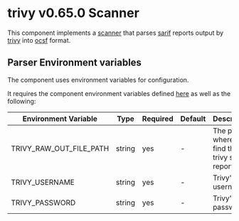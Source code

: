 # trivy v0.65.0 Scanner

This component implements a [scanner](https://github.com/smithy-security/smithy/blob/main/sdk/component/component.go)
that parses [sarif](https://sarifweb.azurewebsites.net/) reports output
by [trivy](https://github.com/aquasec/trivy) into [ocsf](https://github.com/ocsf) format.

## Parser Environment variables

The component uses environment variables for configuration.

It requires the component
environment variables defined [here](https://github.com/smithy-security/smithy/blob/main/sdk/README.md#component) as well
as the following:

| Environment Variable        | Type   | Required | Default    | Description                                   |
|-----------------------------|--------|----------|------------|-----------------------------------------------|
| TRIVY\_RAW\_OUT\_FILE\_PATH | string | yes      | -          | The path where to find the trivy sarif report |
| TRIVY\_USERNAME              | string | yes      | -          | Trivy's username                              |
| TRIVY\_PASSWORD              | string | yes      | -          | Trivy's password                              |
